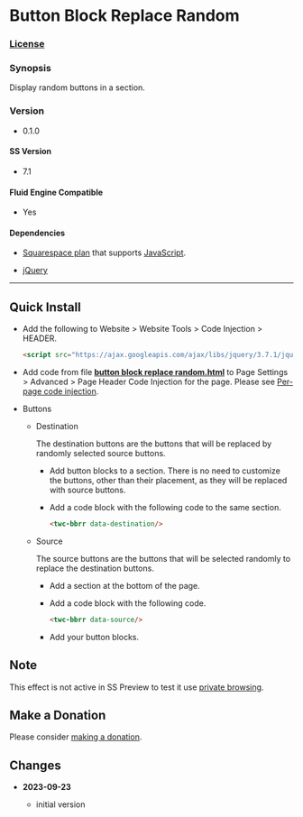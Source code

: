 # Button Block Replace Random

### [License][1]

### Synopsis

Display random buttons in a section.

### Version

  * 0.1.0

#### SS Version

  * 7.1

#### Fluid Engine Compatible

  * Yes

#### Dependencies

  * [Squarespace plan][2] that supports [JavaScript][3].
  
  * [jQuery][4]

---

## Quick Install

* Add the following to Website > Website Tools > Code Injection > HEADER.
  
  ```html
  <script src="https://ajax.googleapis.com/ajax/libs/jquery/3.7.1/jquery.min.js"></script>
  ```
  
* Add code from file **[button block replace random.html][5]** to
  Page Settings > Advanced > Page Header Code Injection for the page. Please see
  [Per-page code injection][6].
  
* Buttons

  * Destination
    
    The destination buttons are the buttons that will be replaced by randomly
    selected source buttons.
    
    * Add button blocks to a section. There is no need to customize the buttons,
      other than their placement, as they will be replaced with source buttons.
      
    * Add a code block with the following code to the same section.
      
      ```html
      <twc-bbrr data-destination/>
      ```
      
  * Source
    
    The source buttons are the buttons that will be selected randomly to replace
    the destination buttons.
    
    * Add a section at the bottom of the page.
    
    * Add a code block with the following code.
      
      ```html
      <twc-bbrr data-source/>
      ```
      
    * Add your button blocks.

## Note

This effect is not active in SS Preview to test it use [private browsing][7].

## Make a Donation

Please consider [making a donation][8].

## Changes

<!-- * **2021-07-22**

  * fix issue with orientation on mobile, force column at 575px and below
  * use a less heavy hand manipulating margins, keeping closer to SS settings
  * bumped version to 0.6d1
  -->
* **2023-09-23**

  * initial version

[1]: https://github.com/tomsWebConsulting/twcsl/blob/main/LICENSE.txt#L1
[2]: https://www.squarespace.com/pricing
[3]: https://en.wikipedia.org/wiki/JavaScript
[4]: https://jquery.com/
[5]: button%20block%20replace%20random.html#L1
[6]: https://support.squarespace.com/hc/en-us/articles/205815908-Using-code-injection#toc-per-page-code-injection
[7]: https://support.squarespace.com/hc/en-us/articles/207099587-Using-private-browsing-or-incognito-mode
[8]: https://github.com/tomsWebConsulting/twcsl#make-a-donation
